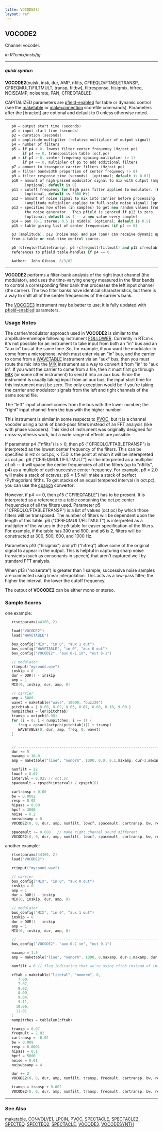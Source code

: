 ```yaml
---
title: VOCODE2()
layout: ref
---
```


## VOCODE2

Channel vocoder.

*in RTcmix/insts/jg*  
  

-----

##### quick syntax:

**VOCODE2**(outsk, insk, dur, AMP, nfilts, CFREQLO/FTABLETRANSP,
CFREQMULT/FILTMULT, transp, filtbw\[, filtresponse, hisigmix, hifreq,
NOISEAMP, noiserate, PAN, CFREQTABLE\])

CAPITALIZED parameters are [pfield-enabled](pfield-enabled.html) for
table or dynamic control (see the
[maketable](../scorefile/maketable.html) or
[makeconnection](../scorefile/makeconnection.html) scorefile
commands). Parameters after the \[bracket\] are optional and default to
0 unless otherwise noted.

-----

  

```cpp
   p0 = output start time (seconds)
   p1 = input start time (seconds)
   p2 = duration (seconds)
   p3 = amplitude multiplier (relative multiplier of output signal)
   p4 = number of filters
   p5 = if p4 > 0, lowest filter center frequency (Hz/oct.pc)
        if p4 == 0, transposition table (oct.pc)
   p6 = if p4 > 0, center frequency spacing multiplier (> 1)
        if p4 == 0, multipler of p5 to add additional filters
   p7 = amount to transpose carrier filters (Hz/oct.pc)
   p8 = filter bandwidth proportion of center frequency (> 0)
   p9 = filter response time (seconds)  [optional; default is 0.01]
   p10 = amount of high-passed modulator signal to mix with output (amplitude multiplier)
         [optional; default is 0]
   p11 = cutoff frequency for high pass filter applied to modulator. (Hz, ignored if p10 == 0)
         [optional, default is 5000 Hz]
   p12 = amount of noise signal to mix into carrier before processing
         (amplitude multiplier applied to full-scale noise signal) [optional; default is 0]
   p13 = specifies how often (in samples) to get new random values from
         the noise generator.  This pfield is ignored if p12 is zero.
         [optional; default is 1 -- a new value every sample]  
   p14 = pan (0-1 stereo; 0.5 is middle) [optional; default is 0.5]
   p15 = table giving list of center frequencies (if p4 == 0)

   p3 (amplitude), p12 (noise amp) and p14 (pan) can receive dynamic updates
   from a table or real-time control source.

   p5 (cfreqlo/ftabletransp), p6 (cfreqmult/filtmult) and p15 cfreqtable should be
   references to pfield table-handles if p4 == 0.

   Author:  John Gibson, 6/3/02
```

  

-----

  
**VOCODE2** performs a filter-bank analysis of the right input channel
(the modulator), and uses the time-varying energy measured in the filter
bands to control a corresponding filter bank that processes the left
input channel (the carrier). The two filter banks have identical
characteristics, but there is a way to shift all of the center
frequencies of the carrier's bank.

The [VOCODE3](VOCODE3.html) instrument may be better to use; it is
fully updated with [pfield-enabled](pfield-enabled.html) parameters.

### Usage Notes

The carrier/modulator approach used in **VOCODE2** is similar to the
amplitude-envelope following instrument [FOLLOWER](FOLLOWER.html).
Currently in RTcmix it's not possible for an instrument to take input
from both an "in" bus and an "aux in" bus at the same time. So, for
example, if you want the modulator to come from a microphone, which must
enter via an "in" bus, and the carrier to come from a
[WAVETABLE](WAVETABLE.html) instrument via an "aux" bus, then you must
route the mic into the [MIX](MIX.html) instrument as a way to convert it
from "in" to "aux in". If you want the carrier to come from a file, then
it must first go through [MIX](MIX.html) (or some other instrument) to
send it into an aux bus. Since the instrument is usually taking input
from an aux bus, the input start time for this instrument must be zero.
The only exception would be if you're taking the carrier and modulator
signals from the left and right channels of the same sound file.

The "left" input channel comes from the bus with the lower number; the
"right" input channel from the bus with the higher number.

This instrument is similar in some respects to [PVOC](PVOC.html), but it
is a channel vocoder using a bank of band-pass filters instead of an FFT
analysis (like with phase vocoders). This kind of instrument was
originally designed for cross-synthesis work, but a wide range of
effects are possible.

If parameter p4 ("nfilts") is \> 0, then p5 ("CFREQLO/FTABLETRANSP") is
interpreted as the lowest center frequency of the filters. This can be
specified in Hz or oct.pc, \< 15.0 is the point at which it will be
interepreted as oct.pc. p6 ("CFREQMULT/FILTMULT") will be interpreted as
a multiplier of p5 -- it will space the center frequencies of all the
filters (up to "nftilts", p4) as a multiple of each succesive center
frequency. For example, p6 = 2.0 will make a stack of octaves; p6 = 1.5
will make a stack of perfect (Pythagorian) fifths. To get stacks of an
equal tempered interval (in oct.pc), you can use the
[cpspch](../scorefile/cpspch.html) convertor:

However, if p4 == 0, then p15 ("CFREQTABLE") has to be present. It is
interpreted as a reference to a table containing the oct.pc center
frequencies of all the filters used. Parameter p5
("CFREQLO/FTABLETRANSP") is a list of values (oct.pc) by which those
filters will be transposed. The number of filters will be dependent upon
the length of this table. p6 ("CFREQMULT/FILTMULT") is interpreted as a
multiplier of the values in the p5 table for easier specification of the
filters. For example, if the table has 300 and 500, and p6 is 2, filters
will be constructed at 300, 500, 600, and 1000 Hz.

Parameters p10 ("hisigmix") and p11 ("hifreq") allow some of the
original signal to appear in the output. This is helpful in capturing
sharp noise transients (such as consonants in speech) that aren't
captured well by standard FFT analysis.

When p13 ("noiserate") is greater than 1 sample, successive noise
samples are connected using linear interpolation. This acts as a
low-pass filter; the higher the interval, the lower the cutoff
frequency.

The output of **VOCODE2** can be either mono or stereo.

### Sample Scores

one example:

```cpp
   rtsetparams(44100, 2)

   load("VOCODE2")
   load("WAVETABLE")

   bus_config("MIX", "in 0", "aux 1 out")
   bus_config("WAVETABLE", "in 0", "aux 0 out")
   bus_config("VOCODE2", "aux 0-1 in", "out 0-1")

   // modulator
   rtinput("mysound.wav")
   inskip = 0
   dur = DUR() - inskip
   amp = 1
   MIX(0, inskip, dur, amp, 0)

   // carrier
   amp = 5000
   wavet = maketable("wave", 10000, "buzz20")
   pitchtab = { 8.00, 8.02, 8.05, 8.07, 8.08, 8.10, 9.00 }
   numpitches = len(pitchtab)
   transp = octpch(0.00)
   for (i = 0; i < numpitches; i += 1) {
      freq = cpsoct(octpch(pitchtab[i]) + transp)
      WAVETABLE(0, dur, amp, freq, 0, wavet)
   }


   // --------------------------------------------------------------------------
   dur += 5
   maxamp = 10.0
   amp = maketable("line", "nonorm", 1000, 0,0, 0.1,maxamp, dur-2,maxamp, dur,0)

   numfilt = 22
   lowcf = 8.07
   interval = 0.025 // oct.pc
   spacemult = cpspch(interval) / cpspch(0)

   cartransp = 0.00
   bw = 0.0002
   resp = 0.02
   hipass = 0.00
   hpcf = 3000
   noise = 0.2
   noisubsamp = 8
   VOCODE2(0, 0, dur, amp, numfilt, lowcf, spacemult, cartransp, bw, resp, hipass, hpcf, noise, noisubsamp, pan=1)

   spacemult += 0.008   // make right channel sound different
   VOCODE2(0, 0, dur, amp, numfilt, lowcf, spacemult, cartransp, bw, resp, hipass, hpcf, noise, noisubsamp, pan=0)
```

  
  
another example:

```cpp
   rtsetparams(44100, 2)
   load("VOCODE2")

   rtinput("mysound.wav")

   // carrier
   bus_config("MIX", "in 0", "aux 0 out")
   inskip = 0
   amp = 1
   dur = DUR() - inskip
   MIX(0, inskip, dur, amp, 0)

   // modulator
   bus_config("MIX", "in 0", "aux 1 out")
   inskip = 0
   dur = DUR() - inskip
   amp = 1
   MIX(0, inskip, dur, amp, 0)

   // --------------------------------------------------------------------------
   bus_config("VOCODE2", "aux 0-1 in", "out 0-1")

   maxamp = 1.5
   amp = maketable("line", "nonorm", 1000, 0,maxamp, dur-1,maxamp, dur,0)

   numfilt = 0 // flag indicating that we're using cftab instead of interval stack

   cftab = maketable("literal", "nonorm", 0,
      7.00,
      7.07,
      8.02,
      8.09,
      9.04,
      9.11,
     10.06,
     11.01
   )
   numpitches = tablelen(cftab)

   transp = 0.07
   freqmult = 2.02
   cartransp = -0.02
   bw = 0.008
   resp = 0.0001
   hipass = 0.1
   hpcf = 5000
   noise = 0.01
   noisubsamp = 4

   dur += 2
   VOCODE2(0, 0, dur, amp, numfilt, transp, freqmult, cartransp, bw, resp, hipass, hpcf, noise, noisubsamp, pan=1, cftab)

   transp = transp + 0.002
   VOCODE2(0, 0, dur, amp, numfilt, transp, freqmult, cartransp, bw, resp, hipass, hpcf, noise, noisubsamp, pan=0, cftab)
```

  

-----

### See Also

[maketable](../scorefile/maketable.html), [CONVOLVE1](CONVOLVE1.html),
[LPCIN](LPCIN.html), [PVOC](PVOC.html), [SPECTACLE](SPECTACLE.html),
[SPECTACLE2](SPECTACLE2.html), [SPECTEQ](SPECTEQ.html),
[SPECTEQ2](SPECTEQ2.html), [SPECTACLE](TVSPECTACLE.html),
[VOCODE3](VOCODE3.html), [VOCODESYNTH](VOCODESYNTH.html)
